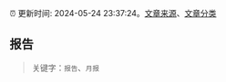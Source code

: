 :alarm_clock: 更新时间: 2024-05-24 23:37:24。[文章来源](/README.md)、[文章分类](/TAGS.md)

## 报告


> 关键字：`报告`、`月报`



